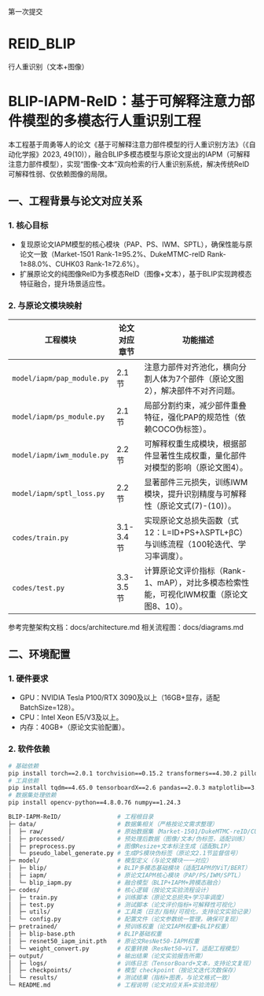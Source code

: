 第一次提交
# REID_BLIP
行人重识别（文本+图像）

# BLIP-IAPM-ReID：基于可解释注意力部件模型的多模态行人重识别工程
本工程基于周勇等人的论文《基于可解释注意力部件模型的行人重识别方法》（《自动化学报》2023, 49(10)），融合BLIP多模态模型与原论文提出的IAPM（可解释注意力部件模型），实现“图像-文本”双向检索的行人重识别系统，解决传统ReID可解释性弱、仅依赖图像的局限。


## 一、工程背景与论文对应关系
### 1. 核心目标
- 复现原论文IAPM模型的核心模块（PAP、PS、IWM、SPTL），确保性能与原论文一致（Market-1501 Rank-1≥95.2%、DukeMTMC-reID Rank-1≥88.0%、CUHK03 Rank-1≥72.6%）。
- 扩展原论文的纯图像ReID为多模态ReID（图像+文本），基于BLIP实现跨模态特征融合，提升场景适应性。

### 2. 与原论文模块映射
| 工程模块                | 论文对应章节       | 功能描述                                                                 |
|-------------------------|--------------------|--------------------------------------------------------------------------|
| `model/iapm/pap_module.py` | 2.1节              | 注意力部件对齐池化，横向分割人体为7个部件（原论文图2），解决部件不对齐问题。 |
| `model/iapm/ps_module.py`  | 2.1节              | 局部分割约束，减少部件重叠特征，强化PAP的规范性（依赖COCO伪标签）。         |
| `model/iapm/iwm_module.py` | 2.2节              | 可解释权重生成模块，根据部件显著性生成权重，量化部件对模型的影响（原论文图4）。 |
| `model/iapm/sptl_loss.py`  | 2.2节              | 显著部件三元损失，训练IWM模块，提升识别精度与可解释性（原论文式(7)-(10)）。  |
| `codes/train.py`          | 3.1-3.4节          | 实现原论文总损失函数（式12：L=ID+PS+λSPTL+βC）与训练流程（100轮迭代、学习率调度）。 |
| `codes/test.py`           | 3.3-3.5节          | 计算原论文评价指标（Rank-1、mAP），对比多模态检索性能，可视化IWM权重（原论文图8、10）。 |

参考完整架构文档：docs/architecture.md
相关流程图：docs/diagrams.md

## 二、环境配置
### 1. 硬件要求
- GPU：NVIDIA Tesla P100/RTX 3090及以上（16GB+显存，适配BatchSize=128）。
- CPU：Intel Xeon E5/V3及以上。
- 内存：40GB+（原论文实验配置）。

### 2. 软件依赖
```bash
# 基础依赖
pip install torch==2.0.1 torchvision==0.15.2 transformers==4.30.2 pillow==10.0.0
# 工具依赖
pip install tqdm==4.65.0 tensorboardX==2.6 pandas==2.0.3 matplotlib==3.7.2 scipy==1.10.1
# 数据集处理依赖
pip install opencv-python==4.8.0.76 numpy==1.24.3

BLIP-IAPM-ReID/                # 工程根目录
├─ data/                       # 数据集相关（严格按论文需求整理）
│  ├─ raw/                     # 原始数据集（Market-1501/DukeMTMC-reID/CUHK03）
│  ├─ processed/               # 预处理后数据（图像/文本/伪标签，适配训练）
│  ├─ preprocess.py            # 图像Resize+文本标注生成（适配BLIP）
│  └─ pseudo_label_generate.py # 生成PS模块伪标签（原论文2.1节监督信号）
├─ model/                      # 模型定义（与论文模块一一对应）
│  ├─ blip/                    # BLIP多模态基础模块（适配IAPM的ViT/BERT）
│  ├─ iapm/                    # 原论文IAPM核心模块（PAP/PS/IWM/SPTL）
│  └─ blip_iapm.py             # 融合模型（BLIP+IAPM+跨模态融合）
├─ codes/                      # 核心逻辑（按论文实验流程设计）
│  ├─ train.py                 # 训练脚本（原论文总损失+学习率调度）
│  ├─ test.py                  # 测试脚本（论文评价指标+可解释性可视化）
│  ├─ utils/                   # 工具类（日志/指标/可视化，支持论文实验记录）
│  └─ config.py                # 配置文件（论文参数统一管理，确保可复现）
├─ pretrained/                 # 预训练权重（论文IAPM权重+BLIP权重）
│  ├─ blip-base.pth            # BLIP基础权重
│  ├─ resnet50_iapm_init.pth   # 原论文ResNet50-IAPM权重
│  └─ weight_convert.py        # 权重转换（ResNet50→ViT，适配工程模型）
├─ output/                     # 输出结果（论文实验报告所需）
│  ├─ logs/                    # 训练日志（TensorBoard+文本，支持论文复现）
│  ├─ checkpoints/             # 模型 checkpoint（按论文迭代次数保存）
│  └─ results/                 # 测试结果（指标+图表，与论文格式一致）
└─ README.md                   # 工程说明（论文对应关系+实验流程）

